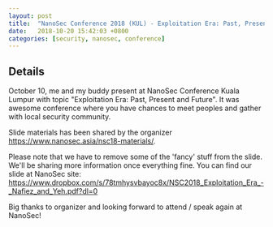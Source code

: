 ```yaml
---
layout: post
title:  "NanoSec Conference 2018 (KUL) - Exploitation Era: Past, Present and Future"
date:   2018-10-20 15:42:03 +0800
categories: [security, nanosec, conference]
---
```


Details
-------
October 10, me and my buddy present at NanoSec Conference Kuala Lumpur with topic "Exploitation Era: Past, Present and Future". It was awesome conference where you have chances to meet peoples and gather with local security community.

Slide materials has been shared by the organizer https://www.nanosec.asia/nsc18-materials/.

Please note that we have to remove some of the 'fancy' stuff from the slide. We'll be sharing more information once everything fine. You can find our slide at NanoSec site:
https://www.dropbox.com/s/78tmhysvbayoc8x/NSC2018_Exploitation_Era_-_Nafiez_and_Yeh.pdf?dl=0

Big thanks to organizer and looking forward to attend / speak again at NanoSec!

